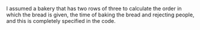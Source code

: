 I assumed a bakery that has two rows of three to calculate the order in which the bread is given, the time of baking the bread and rejecting people, and this is completely specified in the code.
